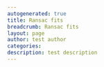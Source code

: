 ```yaml
---
autogenerated: true
title: Ransac fits
breadcrumb: Ransac fits
layout: page
author: test author
categories: 
description: test description
---
```



